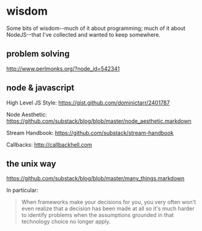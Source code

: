 # wisdom

Some bits of wisdom--much of it about programming; much of it about NodeJS--that
I've collected and wanted to keep somewhere.


## problem solving

http://www.perlmonks.org/?node_id=542341


## node & javascript

High Level JS Style: https://gist.github.com/dominictarr/2401787

Node Aesthetic: https://github.com/substack/blog/blob/master/node_aesthetic.markdown

Stream Handbook: https://github.com/substack/stream-handbook

Callbacks: http://callbackhell.com


## the unix way

https://github.com/substack/blog/blob/master/many_things.markdown

In particular:

> When frameworks make your decisions for you, you very often won't even realize
> that a decision has been made at all so it's much harder to identify problems
> when the assumptions grounded in that technology choice no longer apply.

